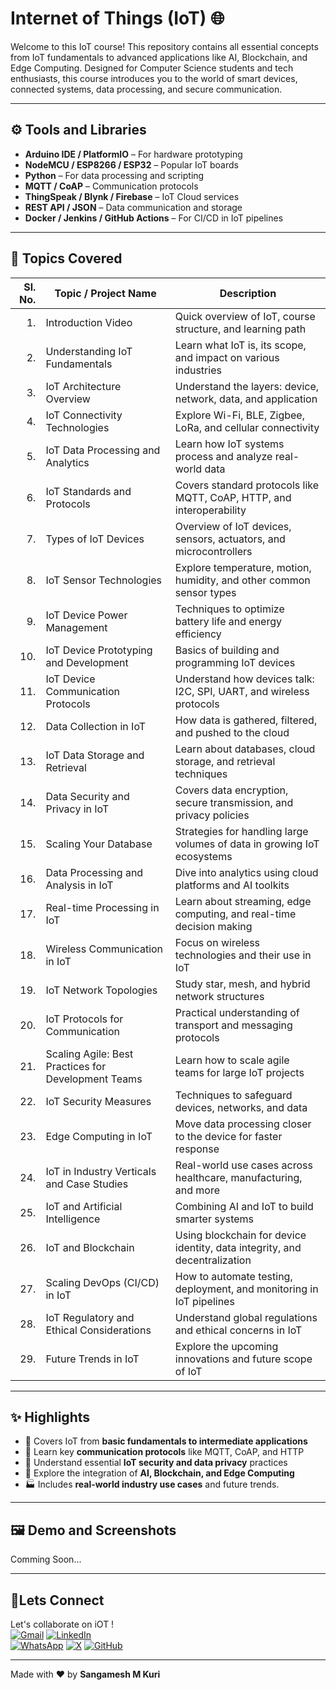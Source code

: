 # Internet of Things (IoT) 🌐 

Welcome to this IoT course! This repository contains all essential concepts from IoT fundamentals to advanced applications like AI, Blockchain, and Edge Computing. Designed for Computer Science students and tech enthusiasts, this course introduces you to the world of smart devices, connected systems, data processing, and secure communication.

---

## ⚙️ Tools and Libraries 

- **Arduino IDE / PlatformIO** – For hardware prototyping
- **NodeMCU / ESP8266 / ESP32** – Popular IoT boards
- **Python** – For data processing and scripting
- **MQTT / CoAP** – Communication protocols
- **ThingSpeak / Blynk / Firebase** – IoT Cloud services
- **REST API / JSON** – Data communication and storage
- **Docker / Jenkins / GitHub Actions** – For CI/CD in IoT pipelines

---

## 📘 Topics Covered

| Sl. No. | Topic / Project Name                                      | Description                                                                 |
|--------:|-----------------------------------------------------------|-----------------------------------------------------------------------------|
| 1.      | Introduction Video                                        | Quick overview of IoT, course structure, and learning path                 |
| 2.      | Understanding IoT Fundamentals                            | Learn what IoT is, its scope, and impact on various industries             |
| 3.      | IoT Architecture Overview                                 | Understand the layers: device, network, data, and application              |
| 4.      | IoT Connectivity Technologies                             | Explore Wi-Fi, BLE, Zigbee, LoRa, and cellular connectivity                |
| 5.      | IoT Data Processing and Analytics                         | Learn how IoT systems process and analyze real-world data                  |
| 6.      | IoT Standards and Protocols                               | Covers standard protocols like MQTT, CoAP, HTTP, and interoperability      |
| 7.      | Types of IoT Devices                                      | Overview of IoT devices, sensors, actuators, and microcontrollers          |
| 8.      | IoT Sensor Technologies                                   | Explore temperature, motion, humidity, and other common sensor types       |
| 9.      | IoT Device Power Management                               | Techniques to optimize battery life and energy efficiency                  |
| 10.     | IoT Device Prototyping and Development                    | Basics of building and programming IoT devices                             |
| 11.     | IoT Device Communication Protocols                        | Understand how devices talk: I2C, SPI, UART, and wireless protocols        |
| 12.     | Data Collection in IoT                                    | How data is gathered, filtered, and pushed to the cloud                    |
| 13.     | IoT Data Storage and Retrieval                            | Learn about databases, cloud storage, and retrieval techniques             |
| 14.     | Data Security and Privacy in IoT                          | Covers data encryption, secure transmission, and privacy policies          |
| 15.     | Scaling Your Database                                     | Strategies for handling large volumes of data in growing IoT ecosystems    |
| 16.     | Data Processing and Analysis in IoT                       | Dive into analytics using cloud platforms and AI toolkits                  |
| 17.     | Real-time Processing in IoT                               | Learn about streaming, edge computing, and real-time decision making       |
| 18.     | Wireless Communication in IoT                             | Focus on wireless technologies and their use in IoT                        |
| 19.     | IoT Network Topologies                                    | Study star, mesh, and hybrid network structures                            |
| 20.     | IoT Protocols for Communication                           | Practical understanding of transport and messaging protocols               |
| 21.     | Scaling Agile: Best Practices for Development Teams       | Learn how to scale agile teams for large IoT projects                      |
| 22.     | IoT Security Measures                                     | Techniques to safeguard devices, networks, and data                        |
| 23.     | Edge Computing in IoT                                     | Move data processing closer to the device for faster response              |
| 24.     | IoT in Industry Verticals and Case Studies                | Real-world use cases across healthcare, manufacturing, and more            |
| 25.     | IoT and Artificial Intelligence                           | Combining AI and IoT to build smarter systems                              |
| 26.     | IoT and Blockchain                                        | Using blockchain for device identity, data integrity, and decentralization |
| 27.     | Scaling DevOps (CI/CD) in IoT                             | How to automate testing, deployment, and monitoring in IoT pipelines       |
| 28.     | IoT Regulatory and Ethical Considerations                 | Understand global regulations and ethical concerns in IoT                  |
| 29.     | Future Trends in IoT                                      | Explore the upcoming innovations and future scope of IoT                   |

---

## ✨ Highlights

- 🚀 Covers IoT from **basic fundamentals to intermediate applications**
- 📡 Learn key **communication protocols** like MQTT, CoAP, and HTTP
- 🔐 Understand essential **IoT security and data privacy** practices
- 🧠 Explore the integration of **AI, Blockchain, and Edge Computing**
- 🏭 Includes **real-world industry use cases** and future trends.

---

## 🖼️ Demo and Screenshots

Comming Soon...


---

## 🤝Lets Connect  
Let's collaborate on iOT !  
[![Gmail](https://img.shields.io/badge/Gmail-Email%20Me-red?style=for-the-badge&logo=gmail)](mailto:sangameshmkuri94@gmail.com)
[![LinkedIn](https://img.shields.io/badge/LinkedIn-Sangamesh_M_Kuri-blue)](https://www.linkedin.com/in/sangamesh-m-kuri-034682366)  
[![WhatsApp](https://img.shields.io/badge/WhatsApp-Chat%20with%20me-25D366?style=for-the-badge&logo=whatsapp&logoColor=white)](https://wa.me/917019880436)
[![X](https://img.shields.io/badge/X-Follow%20me-000000?style=for-the-badge&logo=twitter)](https://x.com/Sangameshkuri94)
[![GitHub](https://img.shields.io/badge/GitHub-Follow-lightgrey)](https://github.com/Sangamesh-star)  

---

Made with ❤️ by **Sangamesh M Kuri**  


